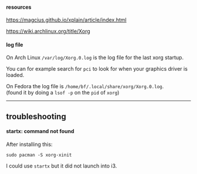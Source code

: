 #### resources

https://magcius.github.io/xplain/article/index.html

https://wiki.archlinux.org/title/Xorg

#### log file

On Arch Linux `/var/log/Xorg.0.log` is the log file for the last xorg startup.

You can for example search for `pci` to look for when your graphics driver is loaded.

On Fedora the log file is `/home/bf/.local/share/xorg/Xorg.0.log`.\
(found it by doing a `lsof -p` on the `pid` of `xorg`)

***

## troubleshooting

#### startx: command not found

After installing this:
```
sudo pacman -S xorg-xinit
```
I could use `startx` but it did not launch into i3.
